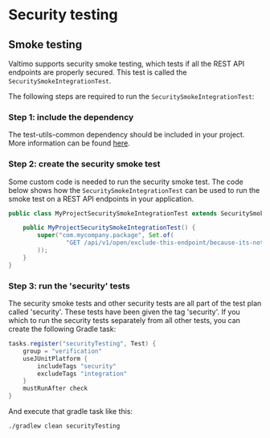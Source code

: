 # Security testing

## Smoke testing

Valtimo supports security smoke testing, which tests if all the REST API endpoints are properly secured. This test is
called the `SecuritySmokeIntegrationTest`.

The following steps are required to run the `SecuritySmokeIntegrationTest`:

### Step 1: include the dependency

The test-utils-common dependency should be included in your project. More
information can be found [here](/getting-started/modules/core/test-utils-common.md).

### Step 2: create the security smoke test

Some custom code is needed to run the security smoke test. The code below shows how the `SecuritySmokeIntegrationTest`
can be used to run the smoke test on a REST API endpoints in your application.

```java
public class MyProjectSecuritySmokeIntegrationTest extends SecuritySmokeIntegrationTest {

    public MyProjectSecuritySmokeIntegrationTest() {
        super("com.mycompany.package", Set.of(
                "GET /api/v1/open/exclude-this-endpoint/because-its-not-secured"
        ));
    }
}
```

### Step 3: run the 'security' tests

The security smoke tests and other security tests are all part of the test plan called 'security'. These tests have been
given the tag 'security'. If you which to run the security tests separately from all other tests, you can create the
following Gradle task:

```groovy
tasks.register("securityTesting", Test) {
    group = "verification"
    useJUnitPlatform {
        includeTags "security"
        excludeTags "integration"
    }
    mustRunAfter check
}
```

And execute that gradle task like this:

```./gradlew clean securityTesting```
